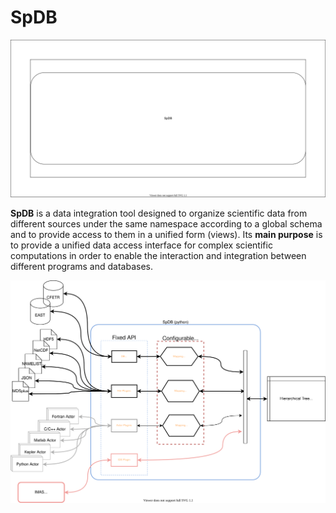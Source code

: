 # SpDB
![SpDB](./docs/figures/spdb_logo.svg)

**SpDB** is a data integration tool designed to organize scientific data from different sources under the same namespace according to a global schema and to provide access to them in a unified form (views). Its **main purpose** is to provide a unified data access interface for complex scientific computations in order to enable the interaction and integration between different programs and databases.

![SpDB](./docs/figures/SpDB2.svg)
